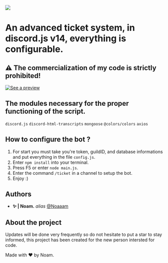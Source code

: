 ![](https://i.servimg.com/u/f66/20/08/95/81/sans_t11.png)

# An advanced ticket system, in discord.js v14, everything is configurable.
## ⚠ The commercialization of my code is strictly prohibited!


[![See a preview](https://i.servimg.com/u/f66/20/08/95/81/ticket10.png)](https://youtu.be/G9LgoFfvLQk)
















## The modules necessary for the proper functioning of the script.

``discord.js``
``discord-html-transcripts``
``mongoose``
``@colors/colors``
``axios``

## How to configure the bot ?


1. For start you must take you're token, guildID, and database informations and put everything in the file ``config.js``.
2. Enter ``npm install`` into your terminal.
3. Press F5 or enter ``node main.js``.
4. Enter the command ``/ticket`` in a channel to setup the bot.
5. Enjoy :)

## Authors

* **✨ | Noam.** _alias_ [@Noaaam](https://github.com/Noaaam)

## About the project

Updates will be done very frequently so do not hesitate to put a star to stay informed, this project has been created for the new person intersted for code.

Made with ❤️ by Noam.



